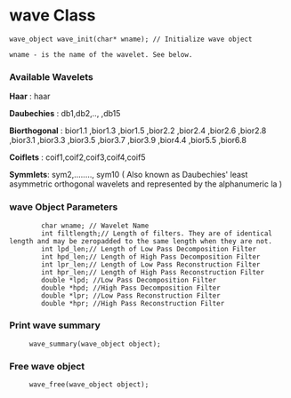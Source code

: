 # wave Class #
```
wave_object wave_init(char* wname); // Initialize wave object

wname - is the name of the wavelet. See below.

```

### Available Wavelets ###

**Haar** : haar

**Daubechies** : db1,db2,.., ,db15

**Biorthogonal** : bior1.1 ,bior1.3 ,bior1.5 ,bior2.2 ,bior2.4 ,bior2.6 ,bior2.8 ,bior3.1 ,bior3.3 ,bior3.5 ,bior3.7 ,bior3.9 ,bior4.4 ,bior5.5 ,bior6.8

**Coiflets** : coif1,coif2,coif3,coif4,coif5

**Symmlets**: sym2,........, sym10 ( Also known as Daubechies' least asymmetric orthogonal wavelets and represented by the alphanumeric la )

### wave Object Parameters ###

```
        char wname; // Wavelet Name
        int filtlength;// Length of filters. They are of identical length and may be zeropadded to the same length when they are not.
        int lpd_len;// Length of Low Pass Decomposition Filter
        int hpd_len;// Length of High Pass Decomposition Filter
        int lpr_len;// Length of Low Pass Reconstruction Filter
        int hpr_len;// Length of High Pass Reconstruction Filter
        double *lpd; //Low Pass Decomposition Filter
        double *hpd; //High Pass Decomposition Filter
        double *lpr; //Low Pass Reconstruction Filter
        double *hpr; //High Pass Reconstruction Filter

```

### Print wave summary ###

```
     wave_summary(wave_object object); 
```

### Free wave object ###

```
     wave_free(wave_object object);

```